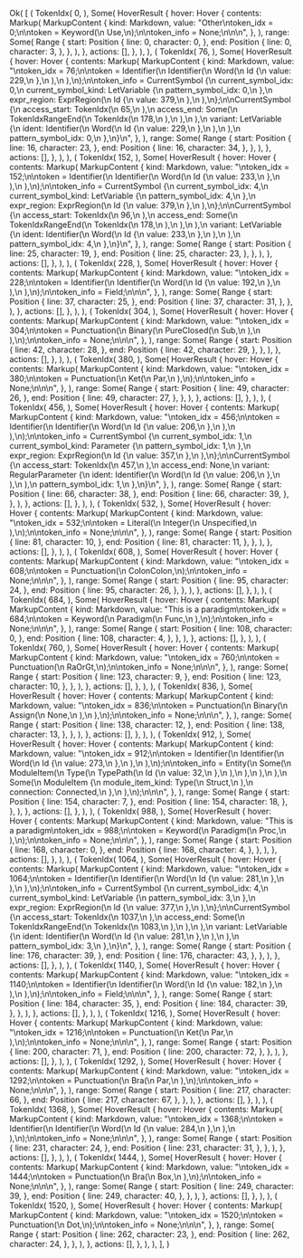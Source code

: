 Ok(
    [
        (
            TokenIdx(
                0,
            ),
            Some(
                HoverResult {
                    hover: Hover {
                        contents: Markup(
                            MarkupContent {
                                kind: Markdown,
                                value: "Other\ntoken_idx = 0;\n\ntoken = Keyword(\n    Use,\n);\n\ntoken_info = None;\n\n\n",
                            },
                        ),
                        range: Some(
                            Range {
                                start: Position {
                                    line: 0,
                                    character: 0,
                                },
                                end: Position {
                                    line: 0,
                                    character: 3,
                                },
                            },
                        ),
                    },
                    actions: [],
                },
            ),
        ),
        (
            TokenIdx(
                76,
            ),
            Some(
                HoverResult {
                    hover: Hover {
                        contents: Markup(
                            MarkupContent {
                                kind: Markdown,
                                value: "\ntoken_idx = 76;\n\ntoken = Identifier(\n    Identifier(\n        Word(\n            Id {\n                value: 229,\n            },\n        ),\n    ),\n);\n\ntoken_info = CurrentSymbol {\n    current_symbol_idx: 0,\n    current_symbol_kind: LetVariable {\n        pattern_symbol_idx: 0,\n    },\n    expr_region: ExprRegion(\n        Id {\n            value: 379,\n        },\n    ),\n};\n\nCurrentSymbol {\n    access_start: TokenIdx(\n        65,\n    ),\n    access_end: Some(\n        TokenIdxRangeEnd(\n            TokenIdx(\n                178,\n            ),\n        ),\n    ),\n    variant: LetVariable {\n        ident: Identifier(\n            Word(\n                Id {\n                    value: 229,\n                },\n            ),\n        ),\n        pattern_symbol_idx: 0,\n    },\n}\n",
                            },
                        ),
                        range: Some(
                            Range {
                                start: Position {
                                    line: 16,
                                    character: 23,
                                },
                                end: Position {
                                    line: 16,
                                    character: 34,
                                },
                            },
                        ),
                    },
                    actions: [],
                },
            ),
        ),
        (
            TokenIdx(
                152,
            ),
            Some(
                HoverResult {
                    hover: Hover {
                        contents: Markup(
                            MarkupContent {
                                kind: Markdown,
                                value: "\ntoken_idx = 152;\n\ntoken = Identifier(\n    Identifier(\n        Word(\n            Id {\n                value: 233,\n            },\n        ),\n    ),\n);\n\ntoken_info = CurrentSymbol {\n    current_symbol_idx: 4,\n    current_symbol_kind: LetVariable {\n        pattern_symbol_idx: 4,\n    },\n    expr_region: ExprRegion(\n        Id {\n            value: 379,\n        },\n    ),\n};\n\nCurrentSymbol {\n    access_start: TokenIdx(\n        96,\n    ),\n    access_end: Some(\n        TokenIdxRangeEnd(\n            TokenIdx(\n                178,\n            ),\n        ),\n    ),\n    variant: LetVariable {\n        ident: Identifier(\n            Word(\n                Id {\n                    value: 233,\n                },\n            ),\n        ),\n        pattern_symbol_idx: 4,\n    },\n}\n",
                            },
                        ),
                        range: Some(
                            Range {
                                start: Position {
                                    line: 25,
                                    character: 19,
                                },
                                end: Position {
                                    line: 25,
                                    character: 23,
                                },
                            },
                        ),
                    },
                    actions: [],
                },
            ),
        ),
        (
            TokenIdx(
                228,
            ),
            Some(
                HoverResult {
                    hover: Hover {
                        contents: Markup(
                            MarkupContent {
                                kind: Markdown,
                                value: "\ntoken_idx = 228;\n\ntoken = Identifier(\n    Identifier(\n        Word(\n            Id {\n                value: 192,\n            },\n        ),\n    ),\n);\n\ntoken_info = Field;\n\n\n",
                            },
                        ),
                        range: Some(
                            Range {
                                start: Position {
                                    line: 37,
                                    character: 25,
                                },
                                end: Position {
                                    line: 37,
                                    character: 31,
                                },
                            },
                        ),
                    },
                    actions: [],
                },
            ),
        ),
        (
            TokenIdx(
                304,
            ),
            Some(
                HoverResult {
                    hover: Hover {
                        contents: Markup(
                            MarkupContent {
                                kind: Markdown,
                                value: "\ntoken_idx = 304;\n\ntoken = Punctuation(\n    Binary(\n        PureClosed(\n            Sub,\n        ),\n    ),\n);\n\ntoken_info = None;\n\n\n",
                            },
                        ),
                        range: Some(
                            Range {
                                start: Position {
                                    line: 42,
                                    character: 28,
                                },
                                end: Position {
                                    line: 42,
                                    character: 29,
                                },
                            },
                        ),
                    },
                    actions: [],
                },
            ),
        ),
        (
            TokenIdx(
                380,
            ),
            Some(
                HoverResult {
                    hover: Hover {
                        contents: Markup(
                            MarkupContent {
                                kind: Markdown,
                                value: "\ntoken_idx = 380;\n\ntoken = Punctuation(\n    Ket(\n        Par,\n    ),\n);\n\ntoken_info = None;\n\n\n",
                            },
                        ),
                        range: Some(
                            Range {
                                start: Position {
                                    line: 49,
                                    character: 26,
                                },
                                end: Position {
                                    line: 49,
                                    character: 27,
                                },
                            },
                        ),
                    },
                    actions: [],
                },
            ),
        ),
        (
            TokenIdx(
                456,
            ),
            Some(
                HoverResult {
                    hover: Hover {
                        contents: Markup(
                            MarkupContent {
                                kind: Markdown,
                                value: "\ntoken_idx = 456;\n\ntoken = Identifier(\n    Identifier(\n        Word(\n            Id {\n                value: 206,\n            },\n        ),\n    ),\n);\n\ntoken_info = CurrentSymbol {\n    current_symbol_idx: 1,\n    current_symbol_kind: Parameter {\n        pattern_symbol_idx: 1,\n    },\n    expr_region: ExprRegion(\n        Id {\n            value: 357,\n        },\n    ),\n};\n\nCurrentSymbol {\n    access_start: TokenIdx(\n        457,\n    ),\n    access_end: None,\n    variant: RegularParameter {\n        ident: Identifier(\n            Word(\n                Id {\n                    value: 206,\n                },\n            ),\n        ),\n        pattern_symbol_idx: 1,\n    },\n}\n",
                            },
                        ),
                        range: Some(
                            Range {
                                start: Position {
                                    line: 66,
                                    character: 38,
                                },
                                end: Position {
                                    line: 66,
                                    character: 39,
                                },
                            },
                        ),
                    },
                    actions: [],
                },
            ),
        ),
        (
            TokenIdx(
                532,
            ),
            Some(
                HoverResult {
                    hover: Hover {
                        contents: Markup(
                            MarkupContent {
                                kind: Markdown,
                                value: "\ntoken_idx = 532;\n\ntoken = Literal(\n    Integer(\n        Unspecified,\n    ),\n);\n\ntoken_info = None;\n\n\n",
                            },
                        ),
                        range: Some(
                            Range {
                                start: Position {
                                    line: 81,
                                    character: 10,
                                },
                                end: Position {
                                    line: 81,
                                    character: 11,
                                },
                            },
                        ),
                    },
                    actions: [],
                },
            ),
        ),
        (
            TokenIdx(
                608,
            ),
            Some(
                HoverResult {
                    hover: Hover {
                        contents: Markup(
                            MarkupContent {
                                kind: Markdown,
                                value: "\ntoken_idx = 608;\n\ntoken = Punctuation(\n    ColonColon,\n);\n\ntoken_info = None;\n\n\n",
                            },
                        ),
                        range: Some(
                            Range {
                                start: Position {
                                    line: 95,
                                    character: 24,
                                },
                                end: Position {
                                    line: 95,
                                    character: 26,
                                },
                            },
                        ),
                    },
                    actions: [],
                },
            ),
        ),
        (
            TokenIdx(
                684,
            ),
            Some(
                HoverResult {
                    hover: Hover {
                        contents: Markup(
                            MarkupContent {
                                kind: Markdown,
                                value: "This is a paradigm\ntoken_idx = 684;\n\ntoken = Keyword(\n    Paradigm(\n        Func,\n    ),\n);\n\ntoken_info = None;\n\n\n",
                            },
                        ),
                        range: Some(
                            Range {
                                start: Position {
                                    line: 108,
                                    character: 0,
                                },
                                end: Position {
                                    line: 108,
                                    character: 4,
                                },
                            },
                        ),
                    },
                    actions: [],
                },
            ),
        ),
        (
            TokenIdx(
                760,
            ),
            Some(
                HoverResult {
                    hover: Hover {
                        contents: Markup(
                            MarkupContent {
                                kind: Markdown,
                                value: "\ntoken_idx = 760;\n\ntoken = Punctuation(\n    RaOrGt,\n);\n\ntoken_info = None;\n\n\n",
                            },
                        ),
                        range: Some(
                            Range {
                                start: Position {
                                    line: 123,
                                    character: 9,
                                },
                                end: Position {
                                    line: 123,
                                    character: 10,
                                },
                            },
                        ),
                    },
                    actions: [],
                },
            ),
        ),
        (
            TokenIdx(
                836,
            ),
            Some(
                HoverResult {
                    hover: Hover {
                        contents: Markup(
                            MarkupContent {
                                kind: Markdown,
                                value: "\ntoken_idx = 836;\n\ntoken = Punctuation(\n    Binary(\n        Assign(\n            None,\n        ),\n    ),\n);\n\ntoken_info = None;\n\n\n",
                            },
                        ),
                        range: Some(
                            Range {
                                start: Position {
                                    line: 138,
                                    character: 12,
                                },
                                end: Position {
                                    line: 138,
                                    character: 13,
                                },
                            },
                        ),
                    },
                    actions: [],
                },
            ),
        ),
        (
            TokenIdx(
                912,
            ),
            Some(
                HoverResult {
                    hover: Hover {
                        contents: Markup(
                            MarkupContent {
                                kind: Markdown,
                                value: "\ntoken_idx = 912;\n\ntoken = Identifier(\n    Identifier(\n        Word(\n            Id {\n                value: 273,\n            },\n        ),\n    ),\n);\n\ntoken_info = Entity(\n    Some(\n        ModuleItem(\n            Type(\n                TypePath(\n                    Id {\n                        value: 32,\n                    },\n                ),\n            ),\n        ),\n    ),\n    Some(\n        ModuleItem {\n            module_item_kind: Type(\n                Struct,\n            ),\n            connection: Connected,\n        },\n    ),\n);\n\n\n",
                            },
                        ),
                        range: Some(
                            Range {
                                start: Position {
                                    line: 154,
                                    character: 7,
                                },
                                end: Position {
                                    line: 154,
                                    character: 18,
                                },
                            },
                        ),
                    },
                    actions: [],
                },
            ),
        ),
        (
            TokenIdx(
                988,
            ),
            Some(
                HoverResult {
                    hover: Hover {
                        contents: Markup(
                            MarkupContent {
                                kind: Markdown,
                                value: "This is a paradigm\ntoken_idx = 988;\n\ntoken = Keyword(\n    Paradigm(\n        Proc,\n    ),\n);\n\ntoken_info = None;\n\n\n",
                            },
                        ),
                        range: Some(
                            Range {
                                start: Position {
                                    line: 168,
                                    character: 0,
                                },
                                end: Position {
                                    line: 168,
                                    character: 4,
                                },
                            },
                        ),
                    },
                    actions: [],
                },
            ),
        ),
        (
            TokenIdx(
                1064,
            ),
            Some(
                HoverResult {
                    hover: Hover {
                        contents: Markup(
                            MarkupContent {
                                kind: Markdown,
                                value: "\ntoken_idx = 1064;\n\ntoken = Identifier(\n    Identifier(\n        Word(\n            Id {\n                value: 281,\n            },\n        ),\n    ),\n);\n\ntoken_info = CurrentSymbol {\n    current_symbol_idx: 4,\n    current_symbol_kind: LetVariable {\n        pattern_symbol_idx: 3,\n    },\n    expr_region: ExprRegion(\n        Id {\n            value: 377,\n        },\n    ),\n};\n\nCurrentSymbol {\n    access_start: TokenIdx(\n        1037,\n    ),\n    access_end: Some(\n        TokenIdxRangeEnd(\n            TokenIdx(\n                1083,\n            ),\n        ),\n    ),\n    variant: LetVariable {\n        ident: Identifier(\n            Word(\n                Id {\n                    value: 281,\n                },\n            ),\n        ),\n        pattern_symbol_idx: 3,\n    },\n}\n",
                            },
                        ),
                        range: Some(
                            Range {
                                start: Position {
                                    line: 176,
                                    character: 39,
                                },
                                end: Position {
                                    line: 176,
                                    character: 43,
                                },
                            },
                        ),
                    },
                    actions: [],
                },
            ),
        ),
        (
            TokenIdx(
                1140,
            ),
            Some(
                HoverResult {
                    hover: Hover {
                        contents: Markup(
                            MarkupContent {
                                kind: Markdown,
                                value: "\ntoken_idx = 1140;\n\ntoken = Identifier(\n    Identifier(\n        Word(\n            Id {\n                value: 182,\n            },\n        ),\n    ),\n);\n\ntoken_info = Field;\n\n\n",
                            },
                        ),
                        range: Some(
                            Range {
                                start: Position {
                                    line: 184,
                                    character: 35,
                                },
                                end: Position {
                                    line: 184,
                                    character: 39,
                                },
                            },
                        ),
                    },
                    actions: [],
                },
            ),
        ),
        (
            TokenIdx(
                1216,
            ),
            Some(
                HoverResult {
                    hover: Hover {
                        contents: Markup(
                            MarkupContent {
                                kind: Markdown,
                                value: "\ntoken_idx = 1216;\n\ntoken = Punctuation(\n    Ket(\n        Par,\n    ),\n);\n\ntoken_info = None;\n\n\n",
                            },
                        ),
                        range: Some(
                            Range {
                                start: Position {
                                    line: 200,
                                    character: 71,
                                },
                                end: Position {
                                    line: 200,
                                    character: 72,
                                },
                            },
                        ),
                    },
                    actions: [],
                },
            ),
        ),
        (
            TokenIdx(
                1292,
            ),
            Some(
                HoverResult {
                    hover: Hover {
                        contents: Markup(
                            MarkupContent {
                                kind: Markdown,
                                value: "\ntoken_idx = 1292;\n\ntoken = Punctuation(\n    Bra(\n        Par,\n    ),\n);\n\ntoken_info = None;\n\n\n",
                            },
                        ),
                        range: Some(
                            Range {
                                start: Position {
                                    line: 217,
                                    character: 66,
                                },
                                end: Position {
                                    line: 217,
                                    character: 67,
                                },
                            },
                        ),
                    },
                    actions: [],
                },
            ),
        ),
        (
            TokenIdx(
                1368,
            ),
            Some(
                HoverResult {
                    hover: Hover {
                        contents: Markup(
                            MarkupContent {
                                kind: Markdown,
                                value: "\ntoken_idx = 1368;\n\ntoken = Identifier(\n    Identifier(\n        Word(\n            Id {\n                value: 284,\n            },\n        ),\n    ),\n);\n\ntoken_info = None;\n\n\n",
                            },
                        ),
                        range: Some(
                            Range {
                                start: Position {
                                    line: 231,
                                    character: 24,
                                },
                                end: Position {
                                    line: 231,
                                    character: 31,
                                },
                            },
                        ),
                    },
                    actions: [],
                },
            ),
        ),
        (
            TokenIdx(
                1444,
            ),
            Some(
                HoverResult {
                    hover: Hover {
                        contents: Markup(
                            MarkupContent {
                                kind: Markdown,
                                value: "\ntoken_idx = 1444;\n\ntoken = Punctuation(\n    Bra(\n        Box,\n    ),\n);\n\ntoken_info = None;\n\n\n",
                            },
                        ),
                        range: Some(
                            Range {
                                start: Position {
                                    line: 249,
                                    character: 39,
                                },
                                end: Position {
                                    line: 249,
                                    character: 40,
                                },
                            },
                        ),
                    },
                    actions: [],
                },
            ),
        ),
        (
            TokenIdx(
                1520,
            ),
            Some(
                HoverResult {
                    hover: Hover {
                        contents: Markup(
                            MarkupContent {
                                kind: Markdown,
                                value: "\ntoken_idx = 1520;\n\ntoken = Punctuation(\n    Dot,\n);\n\ntoken_info = None;\n\n\n",
                            },
                        ),
                        range: Some(
                            Range {
                                start: Position {
                                    line: 262,
                                    character: 23,
                                },
                                end: Position {
                                    line: 262,
                                    character: 24,
                                },
                            },
                        ),
                    },
                    actions: [],
                },
            ),
        ),
    ],
)